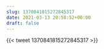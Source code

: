 ```yaml
---
slug: 1370841815272845317
date: 2021-03-13 20:58:52+00:00
draft: false
---
```


{{< tweet 1370841815272845317 >}}
